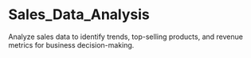 # Sales_Data_Analysis
Analyze sales data to identify trends, top-selling products, and revenue metrics for business decision-making.
